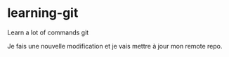 # learning-git
Learn a lot of commands git

Je fais une nouvelle modification et je vais mettre à jour mon remote repo.
